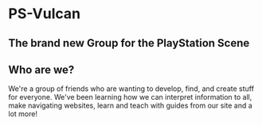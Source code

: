# PS-Vulcan
## The brand new Group for the PlayStation Scene

## Who are we?
We're a group of friends who are wanting to develop, find, and create stuff for everyone. We've been learning how we can interpret information to all, make navigating websites, learn and teach with guides from our site and a lot more!
